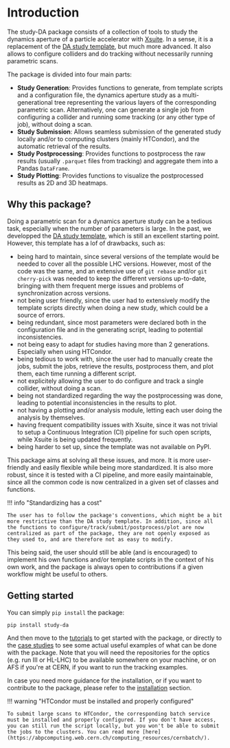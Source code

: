 # Introduction

The study-DA package consists of a collection of tools to study the dynamics aperture of a particle accelerator with [Xsuite](https://github.com/xsuite/xsuite). In a sense, it is a replacement of the [DA study template](https://github.com/xsuite/DA_study_template), but much more advanced. It also allows to configure colliders and do tracking without necessarily running parametric scans.

 The package is divided into four main parts:

- **Study Generation**: Provides functions to generate, from template scripts and a configuration file, the dynamics aperture study as a multi-generational tree representing the various layers of the corresponding parametric scan. Alternatively, one can generate a single job from configuring a collider and running some tracking (or any other type of job), without doing a scan.
- **Study Submission**: Allows seamless submission of the generated study locally and/or to computing clusters (mainly HTCondor), and the automatic retrieval of the results.
- **Study Postprocessing**: Provides functions to postprocess the raw results (usually `.parquet` files from tracking) and aggregate them into a Pandas `DataFrame`.
- **Study Plotting**: Provides functions to visualize the postprocessed results as 2D and 3D heatmaps.

## Why this package?

Doing a parametric scan for a dynamics aperture study can be a tedious task, especially when the number of parameters is large. In the past, we developped the [DA study template](https://github.com/xsuite/DA_study_template), which is still an excellent starting point. However, this template has a
lof of drawbacks, such as:

- being hard to maintain, since several versions of the template would be needed to cover all the possible LHC versions. However, most of the code was the same, and an extensive use of `git rebase` and/or `git cherry-pick` was needed to keep the different versions up-to-date, bringing with them frequent merge issues and problems of synchronization across versions.
- not being user friendly, since the user had to extensively modify the template scripts directly when doing a new study, which could be a source of errors.
- being redundant, since most parameters were declared both in the configuration file and in the generating script, leading to potential inconsistencies.
- not being easy to adapt for studies having more than 2 generations. Especially when using HTCondor.
- being tedious to work with, since the user had to manually create the jobs, submit the jobs, retrieve the results, postprocess them, and plot them, each time running a different script.
- not explicitely allowing the user to do configure and track a single collider, without doing a scan.
- being not standardized regarding the way the postprocessing was done, leading to potential inconsistencies in the results to plot.
- not having a plotting and/or analysis module, letting each user doing the analysis by themselves.
- having frequent compatibility issues with Xsuite, since it was not trivial to setup a Continuous Integration (CI) pipeline for such open scripts, while Xsuite is being updated frequently.
- being harder to set up, since the template was not available on PyPI.

This package aims at solving all these issues, and more. It is more user-friendly and easily flexible  while being more standardized. It is also more robust, since it is tested with a CI pipeline, and more easily maintainable, since all the common code is now centralized in a given set of classes and functions.

!!! info "Standardizing has a cost"

    The user has to follow the package's conventions, which might be a bit more restrictive than the DA study template. In addition, since all the functions to configure/track/submit/postprocess/plot are now centralized as part of the package, they are not openly exposed as they used to, and are therefore not as easy to modify.

This being said, the user should still be able (and is encouraged) to implement his own functions and/or template scripts in the context of his own work, and the package is always open to contributions if a given workflow might be useful to others.

## Getting started

You can simply `pip install` the package:

```bash
pip install study-da
```

And then move to the [tutorials](tutorials/index.md) to get started with the package, or directly to the [case studies](case_studies/index.md) to see some actual useful examples of what can be done with the package. Note that you will need the repositories for the optics (e.g. run III or HL-LHC) to be available somewhere on your machine, or on AFS if you're at CERN, if you want to run the tracking examples.

In case you need more guidance for the installation, or if you want to contribute to the package, please refer to the [installation](installation.md) section.

!!! warning "HTCondor must be installed and properly configured"

    To submit large scans to HTCondor, the corresponding batch service must be installed and properly configured. If you don't have access, you can still run the script locally, but you won't be able to submit the jobs to the clusters. You can read more [here](https://abpcomputing.web.cern.ch/computing_resources/cernbatch/).
